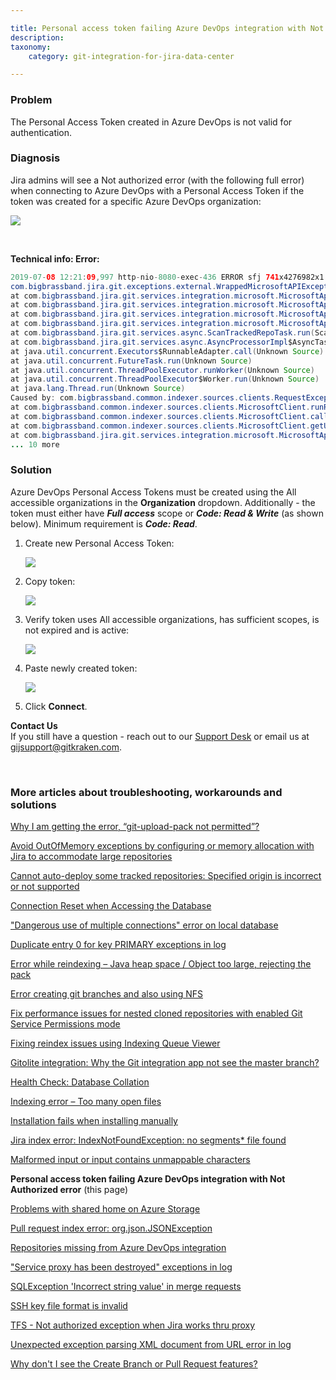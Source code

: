 ```yaml
---

title: Personal access token failing Azure DevOps integration with Not Authorized error
description:
taxonomy:
    category: git-integration-for-jira-data-center

---
```


### Problem

The Personal Access Token created in Azure DevOps is not valid for authentication.

### Diagnosis

Jira admins will see a Not authorized error (with the following full error) when connecting to Azure DevOps with a Personal Access Token if the token was created for a specific Azure DevOps organization:

![](/wp-content/uploads/gij-personal-access-token-failing-azure-devops.png)

&nbsp;

**Technical info: Error:**

```java
2019-07-08 12:21:09,997 http-nio-8080-exec-436 ERROR sfj 741x4276982x1 a7oa8 192.168.143.212 /rest/gitplugin/1.0/trackedfolders/scan/4994-Bpv7dj9zmeyFAAf6 [c.b.j.g.rest.exceptionmappers.WrappedIntegrationAPIExceptionMapper] Rest API has thrown exception.
com.bigbrassband.jira.git.exceptions.external.WrappedMicrosoftAPIException: External service error
at com.bigbrassband.jira.git.services.integration.microsoft.MicrosoftApi.getRepositoriesMS(MicrosoftApi.java:134)
at com.bigbrassband.jira.git.services.integration.microsoft.MicrosoftApi.getRepositories(MicrosoftApi.java:93)
at com.bigbrassband.jira.git.services.integration.microsoft.MicrosoftApiService.scan(MicrosoftApiService.java:132)
at com.bigbrassband.jira.git.services.integration.microsoft.MicrosoftApiService.fastScan(MicrosoftApiService.java:137)
at com.bigbrassband.jira.git.services.async.ScanTrackedRepoTask.run(ScanTrackedRepoTask.java:61)
at com.bigbrassband.jira.git.services.async.AsyncProcessorImpl$AsyncTaskWrapper.run(AsyncProcessorImpl.java:114)
at java.util.concurrent.Executors$RunnableAdapter.call(Unknown Source)
at java.util.concurrent.FutureTask.run(Unknown Source)
at java.util.concurrent.ThreadPoolExecutor.runWorker(Unknown Source)
at java.util.concurrent.ThreadPoolExecutor$Worker.run(Unknown Source)
at java.lang.Thread.run(Unknown Source)
Caused by: com.bigbrassband.common.indexer.sources.clients.RequestException: Microsoft https://app.vssps.visualstudio.com/_apis/profile/profiles/me?api-version=1.0 Unauthorized (401)
at com.bigbrassband.common.indexer.sources.clients.MicrosoftClient.runRequest(MicrosoftClient.java:288)
at com.bigbrassband.common.indexer.sources.clients.MicrosoftClient.callSingleApi(MicrosoftClient.java:239)
at com.bigbrassband.common.indexer.sources.clients.MicrosoftClient.getUserId(MicrosoftClient.java:173)
at com.bigbrassband.jira.git.services.integration.microsoft.MicrosoftApi.getRepositoriesMS(MicrosoftApi.java:125)
... 10 more
```

### Solution

Azure DevOps Personal Access Tokens must be created using the All accessible organizations in the **Organization** dropdown. Additionally - the token must either have _**Full access**_ scope or _**Code: Read & Write**_ (as shown below). Minimum requirement is _**Code: Read**_.

1.  Create new Personal Access Token:

    ![](/wp-content/uploads/gij-azure-devops-personal-access-token-all-accessible-organizations.png)

2.  Copy token:

    ![](/wp-content/uploads/gij-example-pat-azure-devops.png)

3.  Verify token uses All accessible organizations, has sufficient scopes, is not expired and is active:

    ![](/wp-content/uploads/gij-verify-scopes-orgs-azure-devops.png)

4.  Paste newly created token:

    ![](/wp-content/uploads/gij-manage-git-repos-azure-devops-tokens.png)

5.  Click **Connect**.

<div class="bbb-callout bbb--info">
    <div class="irow">
    <div class="ilogobox">
        <span class="logoimg"></span>
    </div>
    <div class="imsgbox">
        <b>Contact Us</b><br>
        If you still have a question - reach out to our <a href='https://help.gitkraken.com/git-integration-for-jira-data-center/gij-self-hosted-contact-support/'>Support Desk</a> or email us at <a href='gijsupport@gitkraken.com'>gijsupport@gitkraken.com</a>.
    </div>
    </div>
</div>

&nbsp;

### More articles about troubleshooting, workarounds and solutions

[Why I am getting the error, “git-upload-pack not permitted”?](/git-integration-for-jira-data-center/why-i-am-getting-the-error-git-upload-pack-not-permitted-gij-self-managed/)

[Avoid OutOfMemory exceptions by configuring or memory allocation with Jira to accommodate large repositories](/git-integration-for-jira-data-center/avoid-outofmemory-exceptions-by-configuring-or-memory-allocation-with-jira-to-accommodate-large-repositories-gij-self-managed)

[Cannot auto-deploy some tracked repositories: Specified origin is incorrect or not supported](/git-integration-for-jira-data-center/Cannot-auto-deploy-some-tracked-repositories-gij-self-managed)

[Connection Reset when Accessing the Database](/git-integration-for-jira-data-center/Connection-reset-when-accessing-the-database-gij-self-managed)

["Dangerous use of multiple connections" error on local database](/git-integration-for-jira-data-center/Dangerous-use-of-multiple-connections-error-on-local-database-gij-self-managed)

[Duplicate entry 0 for key PRIMARY exceptions in log](/git-integration-for-jira-data-center/Duplicate-entry-0-for-key-PRIMARY-exceptions-in-log-gij-self-managed)

[Error while reindexing – Java heap space / Object too large, rejecting the pack](/git-integration-for-jira-data-center/Error-while-reindexing-Java-heap-space-Object-too-large,-rejecting-the-pack-gij-self-managed)

[Error creating git branches and also using NFS](/git-integration-for-jira-data-center/error-creating-git-branches-gitlabpropertiesnotinitializedexception-and-using-nfs-gij-self-managed)

[Fix performance issues for nested cloned repositories with enabled Git Service Permissions mode](/git-integration-for-jira-data-center/Fix-performance-issues-for-nested-cloned-repositories-with-enabled-secure-mode-gij-self-managed)

[Fixing reindex issues using Indexing Queue Viewer](/git-integration-for-jira-data-center/fixing-reindex-issues-using-indexing-queue-viewer)

[Gitolite integration: Why the Git integration app not see the master branch?](/git-integration-for-jira-data-center/Gitolite-integration--why-the-Git-integration-app-not-see-the-master-branch-gij-self-managed)

[Health Check: Database Collation](/git-integration-for-jira-data-center/Health-check--database-collation-gij-self-managed)

[Indexing error – Too many open files](/git-integration-for-jira-data-center/Indexing-error-Too-many-open-files-gij-self-managed)

[Installation fails when installing manually](/git-integration-for-jira-data-center/Installation-fails-when-installing-manually-gij-self-managed)

[Jira index error: IndexNotFoundException: no segments* file found](/git-integration-for-jira-data-center/Jira-index-error--IndexNotFoundException--no-segments-file-found)

[Malformed input or input contains unmappable characters](/git-integration-for-jira-data-center/Malformed-input-or-input-contains-unmappable-characters-gij-self-managed)

**Personal access token failing Azure DevOps integration with Not Authorized error** (this page)

[Problems with shared home on Azure Storage](/git-integration-for-jira-data-center/Problems-with-shared-home-on-azure-storage-gij-self-managed)

[Pull request index error: org.json.JSONException](/git-integration-for-jira-data-center/Pull-request-index-error--JSONException-gij-self-managed)

[Repositories missing from Azure DevOps integration](/git-integration-for-jira-data-center/Repositories-missing-from-azure-devops-integration-gij-self-managed)

["Service proxy has been destroyed" exceptions in log](/git-integration-for-jira-data-center/service-proxy-has-been-destroyed-exceptions-in-log-gij-self-managed)

[SQLException 'Incorrect string value' in merge requests](/git-integration-for-jira-data-center/sqlexception-incorrect-string-value-in-merge-requests-gij-self-managed)

[SSH key file format is invalid](/git-integration-for-jira-data-center/ssh-key-file-format-is-invalid-gij-self-managed)

[TFS - Not authorized exception when Jira works thru proxy](/git-integration-for-jira-data-center/tfs-not-authorized-exception-when-jira-works-thru-proxy-gij-self-managed)

[Unexpected exception parsing XML document from URL error in log](/git-integration-for-jira-data-center/Unexpected-exception-parsing-XML-document-from-URL-error-in-log-gij-self-managed)

[Why don't I see the Create Branch or Pull Request features?](/git-integration-for-jira-data-center/why-dont-i-see-the-create-branch-or-pull-request-features-gij-self-managed)



